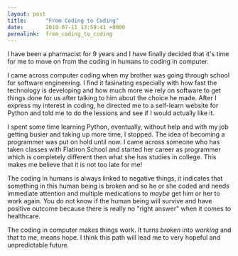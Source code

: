 ```yaml
---
layout: post
title:      "From Coding to Coding"
date:       2018-07-11 13:59:41 +0000
permalink:  from_coding_to_coding
---
```



I have been a pharmacist for 9 years and I have finally decided that it's time for me to move on from the coding in humans to coding in computer.

I came across computer coding when my brother was going through school for software engineering. I find it fasinating especially with how fast the technology is developing and how much more we rely on software to get things done for us after talking to him about the choice he made. After I express my interest in coding, he directed me to a self-learn website for Python and told me to do the lessions and see if I would actually like it.

I spent some time learning Python, eventually, without help and with my job getting busier and taking up more time, I stopped. The idea of becoming a programmer was put on hold until now. I came across someone who has taken classes with Flatiron School and started her career as programmer which is completely different then what she has studies in college. This makes me believe that it is not too late for me!

The coding in humans is always linked to negative things, it indicates that something in this human being is broken and so he or she coded and needs immediate attention and multiple medications to *maybe* get him or her to work again. You do not know if the human being will survive and have positive outcome because there is really no "right answer" when it comes to healthcare.

The coding in computer makes things work. It turns *broken* into *working* and that to me, means hope. I think this path will lead me to very hopeful and unpredictable future.
